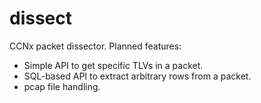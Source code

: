 # dissect

CCNx packet dissector. Planned features:

- Simple API to get specific TLVs in a packet.
- SQL-based API to extract arbitrary rows from a packet.
- pcap file handling.
